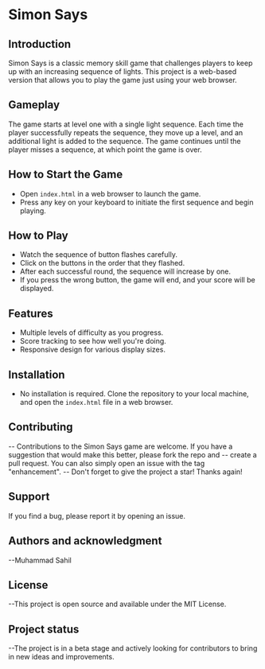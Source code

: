 # Simon Says

## Introduction
Simon Says is a classic memory skill game that challenges players to keep up with an increasing sequence of lights. This project is a web-based version that allows you to play the game just using your web browser.

## Gameplay
The game starts at level one with a single light sequence. Each time the player successfully repeats the sequence, they move up a level, and an additional light is added to the sequence. The game continues until the player misses a sequence, at which point the game is over.

## How to Start the Game
- Open `index.html` in a web browser to launch the game.
- Press any key on your keyboard to initiate the first sequence and begin playing.

## How to Play
- Watch the sequence of button flashes carefully.
- Click on the buttons in the order that they flashed.
- After each successful round, the sequence will increase by one.
- If you press the wrong button, the game will end, and your score will be displayed.

## Features
- Multiple levels of difficulty as you progress.
- Score tracking to see how well you're doing.
- Responsive design for various display sizes.

## Installation
- No installation is required. Clone the repository to your local machine, and open the `index.html` file in a web browser.
## Contributing
-- Contributions to the Simon Says game are welcome. If you have a suggestion that would make this better, please fork the repo and -- create a pull request. You can also simply open an issue with the tag "enhancement".
-- Don't forget to give the project a star! Thanks again!

## Support
If you find a bug, please report it by opening an issue.

## Authors and acknowledgment
--Muhammad Sahil


## License
--This project is open source and available under the MIT License.

## Project status
--The project is in a beta stage and actively looking for contributors to bring in new ideas and improvements.
